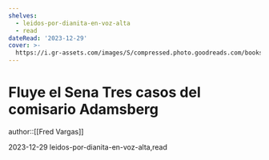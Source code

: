 ```yaml
---
shelves:
  - leidos-por-dianita-en-voz-alta
  - read
dateRead: '2023-12-29'
cover: >-
  https://i.gr-assets.com/images/S/compressed.photo.goodreads.com/books/1703799372l/13812089._SY475_.jpg
---
```

# Fluye el Sena Tres casos del comisario Adamsberg

author::[[Fred Vargas]]

2023-12-29
leidos-por-dianita-en-voz-alta,read